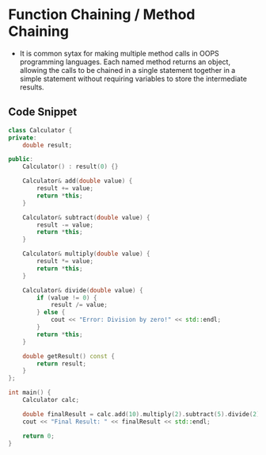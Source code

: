 # Function Chaining / Method Chaining 

- It is common sytax for making multiple method calls in OOPS programming languages. Each named method returns an object, allowing the calls to be chained in a single statement together in a simple statement without requiring variables to store the intermediate results.

## Code Snippet

```cpp
class Calculator {
private:
    double result;

public:
    Calculator() : result(0) {}

    Calculator& add(double value) {
        result += value;
        return *this;
    }

    Calculator& subtract(double value) {
        result -= value;
        return *this;
    }

    Calculator& multiply(double value) {
        result *= value;
        return *this;
    }

    Calculator& divide(double value) {
        if (value != 0) {
            result /= value;
        } else {
            cout << "Error: Division by zero!" << std::endl;
        }
        return *this;
    }

    double getResult() const {
        return result;
    }
};

int main() {
    Calculator calc;

    double finalResult = calc.add(10).multiply(2).subtract(5).divide(2).getResult();
    cout << "Final Result: " << finalResult << std::endl;

    return 0;
}
```